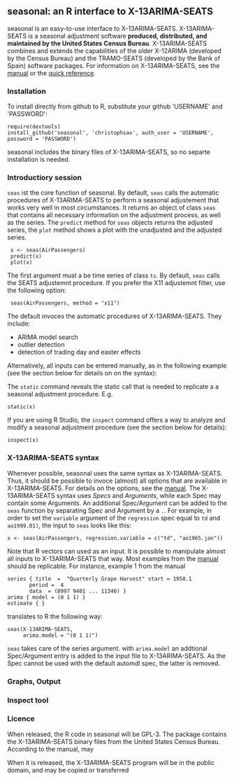 seasonal: an R interface to X-13ARIMA-SEATS
-------------------------------------------

seasonal is an easy-to-use interface to X-13ARIMA-SEATS. X-13ARIMA-SEATS is a seasonal adjustment software **produced, distributed, and maintained by the United States Census Bureau**. X-13ARIMA-SEATS combines and extends the capabilities of the older X-12ARIMA (developed by the Census Bureau) and the TRAMO-SEATS (developed by the Bank of Spain) software packages. For information on X-13ARIMA-SEATS, see the [manual][manual] or the [quick reference][qref].


### Installation

To install directly from github to R, substitute your github 'USERNAME' and 'PASSWORD':

    require(devtools)
    install_github('seasonal', 'christophsax', auth_user = 'USERNAME', password = 'PASSWORD')
    
seasonal includes the binary files of X-13ARIMA-SEATS, so no separte installation is needed.


### Introductiory session

`seas` ist the core function of seasonal. By default, `seas` calls the automatic procedures of X-13ARIMA-SEATS to perform a seasonal adjustement that works very well in most circumstances. It returns an object of class `seas` that contains all necessary information on the adjustment process, as well as the series. The `predict` method for `seas` objects returns the adjusted series, the `plot` method shows a plot with the unadjusted and the adjusted series. 

     x <- seas(AirPassengers)
     predict(x)
     plot(x)
     
The first argument must a be time series of class `ts`. By default, `seas` calls the SEATS adjustemnt procedure. If you prefer the X11 adjustemnt filter, use the following option:

     seas(AirPassengers, method = "x11")
     
The default invoces the automatic procedures of X-13ARIMA-SEATS. They include:
  - ARIMA model search
  - outlier detection
  - detection of trading day and easter effects

Alternatively, all inputs can be entered manually, as in the following example (see the section below for details on on the syntax):

The `static` command reveals the static call that is needed to replicate a a seasonal adjustment procedure. E.g.

    static(x)
    
If you are using R Studio, the `inspect` command offers a way to analyze and modify a seasonal adjustment procedure (see the section below for details):

    inspect(x)


### X-13ARIMA-SEATS syntax

Whenever possible, seasonal uses the same syntax as X-13ARIMA-SEATS. Thus, it should be possible to invoce (almost) all options that are available in X-13ARIMA-SEATS. For details on the options, see the [manual][manual]. The X-13ARIMA-SEATS syntax uses *Specs* and *Arguments*, while each Spec may contain some Arguments. An additional Spec/Argument can be added to the `seas` function by separating Spec and Argument by a `.`. For example, in order to set the `variable` argument of the `regression` spec equal to `td` and `ao1999.01)`, the input to `seas` looks like this:

    x <- seas(AirPassengers, regression.variable = c("td", "ao1965.jan"))
   
Note that R vectors can used as an input. It is possible to manipulate almost all inputs to X-13ARIMA-SEATS that way. Most examples from the [manual][manual] should be replicable. For instance, example 1 from the manual

    series { title  =  "Quarterly Grape Harvest" start = 1950.1
           period =  4
           data  = (8997 9401 ... 11346) }
    arima { model = (0 1 1) }
    estimate { }

translates to R the following way:

    seas(X-13ARIMA-SEATS,
         arima.model = "(0 1 1)")
    
`seas` takes care of the series argument. with `arima.model` an addtional Spec/Argument entry is added to the input file to X-13ARIMA-SEATS. As the Spec cannot be used with the default automdl spec, the latter is removed.


### Graphs, Output



### Inspect tool



### Licence

When released, the R code in seasonal will be GPL-3. The package contains the X-13ARIMA-SEATS binary files from the United States Census Bureau. According to the manual, may

When it is released, the X-13ARIMA-SEATS program will be in the public domain, and may be copied or transferred

[manual]: http://www.census.gov/ts/x13as/docX13AS.pdf "Reference Manual"

[qref]: http://www.census.gov/ts/x13as/pc/qrefX13ASpc.pdf "Quick Reference"

